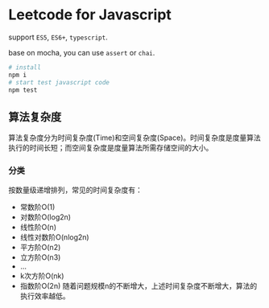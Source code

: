 # Leetcode for Javascript

support `ES5`, `ES6+`, `typescript`.

base on mocha, you can use `assert` or `chai`.

```bash
# install
npm i
# start test javascript code
npm test
```

## 算法复杂度

算法复杂度分为时间复杂度(Time)和空间复杂度(Space)。时间复杂度是度量算法执行的时间长短；而空间复杂度是度量算法所需存储空间的大小。

### 分类

按数量级递增排列，常见的时间复杂度有：
- 常数阶O(1)
- 对数阶O(log2n)
- 线性阶O(n)
- 线性对数阶O(nlog2n)
- 平方阶O(n2)
- 立方阶O(n3)
- ...
- k次方阶O(nk)
- 指数阶O(2n)
随着问题规模n的不断增大，上述时间复杂度不断增大，算法的执行效率越低。
